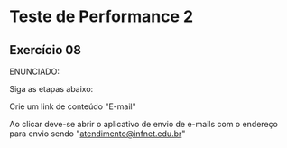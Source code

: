 # Teste de Performance 2

## Exercício 08

ENUNCIADO:

Siga as etapas abaixo:

Crie um link de conteúdo "E-mail"

Ao clicar deve-se abrir o aplicativo de envio de e-mails com o endereço para envio sendo "atendimento@infnet.edu.br"
